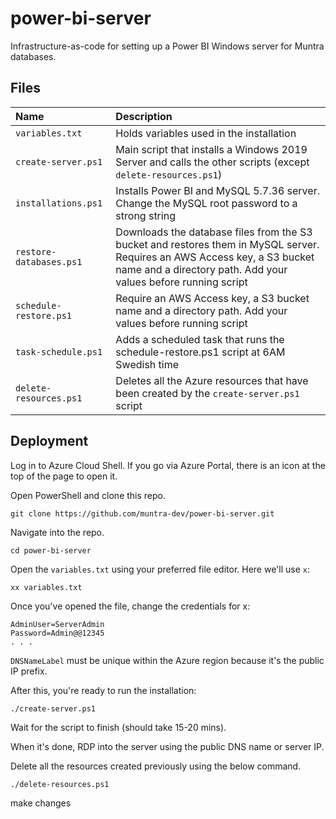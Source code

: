 # power-bi-server
Infrastructure-as-code for setting up a Power BI Windows server for Muntra databases.

## Files
| Name | Description |
| :--- | :---------- |
| `variables.txt` | Holds variables used in the installation |
| `create-server.ps1` | Main script that installs a Windows 2019 Server and calls the other scripts (except `delete-resources.ps1`) |
| `installations.ps1` | Installs Power BI and MySQL 5.7.36 server. Change the MySQL root password to a strong string |
| `restore-databases.ps1` | Downloads the database files from the S3 bucket and restores them in MySQL server. Requires an AWS Access key, a S3 bucket name and a directory path. Add your values before running script |
| `schedule-restore.ps1` | Require an AWS Access key, a S3 bucket name and a directory path. Add your values before running script |
| `task-schedule.ps1` | Adds a scheduled task that runs the schedule-restore.ps1 script at 6AM Swedish time |
| `delete-resources.ps1` | Deletes all the Azure resources that have been created by the `create-server.ps1` script |

## Deployment

Log in to Azure Cloud Shell. If you go via Azure Portal, there is an icon at the top of the page to open it.

Open PowerShell and clone this repo.

```
git clone https://github.com/muntra-dev/power-bi-server.git
```

Navigate into the repo.

```
cd power-bi-server
```

Open the `variables.txt` using your preferred file editor. Here we'll use `x`:
```
xx variables.txt
```

Once you've opened the file, change the credentials for x:

```
AdminUser=ServerAdmin
Password=Admin@@12345
. . .
```

`DNSNameLabel` must be unique within the Azure region because it's the public IP prefix.


After this, you're ready to run the installation:

```
./create-server.ps1
```

Wait for the script to finish (should take 15-20 mins).

When it's done, RDP into the server using the public DNS name or server IP.

Delete all the resources created previously using the below command.

```
./delete-resources.ps1
```

make changes

